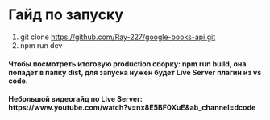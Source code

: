 <h1>Гайд по запуску</h1>

1) git clone https://github.com/Ray-227/google-books-api.git
2) npm run dev

<h4>
Чтобы посмотреть итоговую production сборку: npm run build, она попадет в папку dist, для запуска нужен будет Live Server плагин из vs code.
</h4>

<h4>Небольшой видеогайд по Live Server: https://www.youtube.com/watch?v=nx8E5BF0XuE&ab_channel=dcode</h4>


